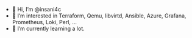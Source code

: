 - 👋 Hi, I’m @insani4c
- 👀 I’m interested in Terraform, Qemu, libvirtd, Ansible, Azure, Grafana, Prometheus, Loki, Perl, ...
- 🌱 I’m currently learning a lot.

<!---
insani4c/insani4c is a ✨ special ✨ repository because its `README.md` (this file) appears on your GitHub profile.
You can click the Preview link to take a look at your changes.
--->
